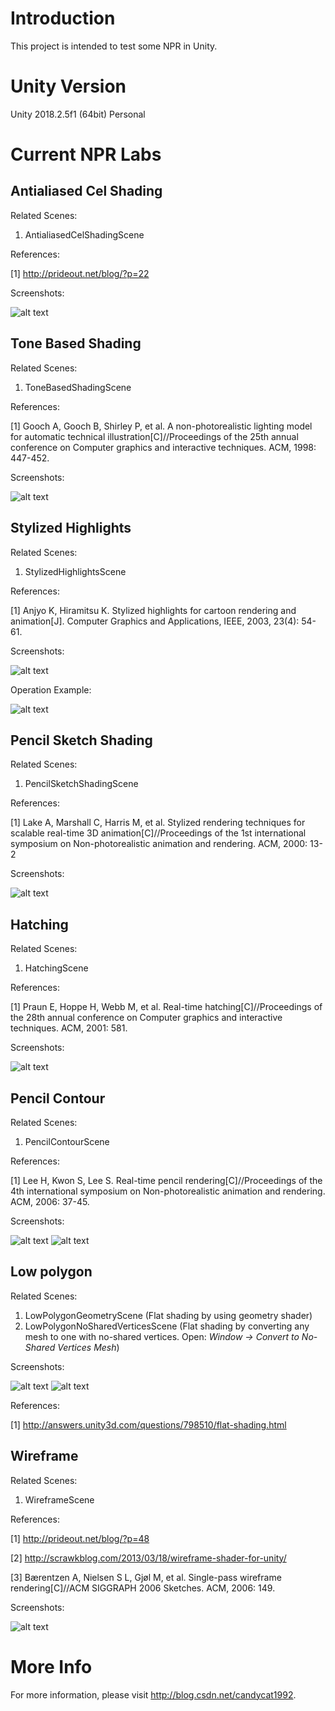# Introduction

This project is intended to test some NPR in Unity.

# Unity Version

Unity 2018.2.5f1 (64bit) Personal

# Current NPR Labs

## Antialiased Cel Shading

Related Scenes:

1. AntialiasedCelShadingScene

References:

[1] http://prideout.net/blog/?p=22

Screenshots:

![alt text](https://github.com/candycat1992/NPR_Lab/blob/master/SceneImages/AntialiasedCelShadingScene.png)

## Tone Based Shading

Related Scenes:

1. ToneBasedShadingScene

References:

[1] Gooch A, Gooch B, Shirley P, et al. A non-photorealistic lighting model for automatic technical illustration[C]//Proceedings of the 25th annual conference on Computer graphics and interactive techniques. ACM, 1998: 447-452.

Screenshots:

![alt text](https://github.com/candycat1992/NPR_Lab/blob/master/SceneImages/ToneBasedShadingScene.png)

## Stylized Highlights

Related Scenes:

1. StylizedHighlightsScene

References:

[1] Anjyo K, Hiramitsu K. Stylized highlights for cartoon rendering and animation[J]. Computer Graphics and Applications, IEEE, 2003, 23(4): 54-61.

Screenshots:

![alt text](https://github.com/candycat1992/NPR_Lab/blob/master/SceneImages/StylizedHighlightsScene.png)

Operation Example:

![alt text](https://github.com/candycat1992/NPR_Lab/blob/master/SceneImages/OperationExample.png)

## Pencil Sketch Shading

Related Scenes:

1. PencilSketchShadingScene

References:

[1] Lake A, Marshall C, Harris M, et al. Stylized rendering techniques for scalable real-time 3D animation[C]//Proceedings of the 1st international symposium on Non-photorealistic animation and rendering. ACM, 2000: 13-2

Screenshots:

![alt text](https://github.com/candycat1992/NPR_Lab/blob/master/SceneImages/PencilSketchScene.png)

## Hatching

Related Scenes:

1. HatchingScene

References:

[1] Praun E, Hoppe H, Webb M, et al. Real-time hatching[C]//Proceedings of the 28th annual conference on Computer graphics and interactive techniques. ACM, 2001: 581.

Screenshots:

![alt text](https://github.com/candycat1992/NPR_Lab/blob/master/SceneImages/HatchingScene.png)

## Pencil Contour

Related Scenes:

1. PencilContourScene

References:

[1] Lee H, Kwon S, Lee S. Real-time pencil rendering[C]//Proceedings of the 4th international symposium on Non-photorealistic animation and rendering. ACM, 2006: 37-45.

Screenshots:

![alt text](https://github.com/candycat1992/NPR_Lab/blob/master/SceneImages/PencilContourScene.png)
![alt text](https://github.com/candycat1992/NPR_Lab/blob/master/SceneImages/ContourZoom.png)

## Low polygon

Related Scenes:

1. LowPolygonGeometryScene (Flat shading by using geometry shader)
2. LowPolygonNoSharedVerticesScene (Flat shading by converting any mesh to one with no-shared vertices. Open: _Window -> Convert to No-Shared Vertices Mesh_)

Screenshots:

![alt text](https://github.com/candycat1992/NPR_Lab/blob/master/SceneImages/LowPolygonGeometryScene.png) ![alt text](https://github.com/candycat1992/NPR_Lab/blob/master/SceneImages/LowPolygonNoSharedVerticesScene.png)

References:

[1] http://answers.unity3d.com/questions/798510/flat-shading.html

## Wireframe

Related Scenes:

1. WireframeScene

References:

[1] http://prideout.net/blog/?p=48

[2] http://scrawkblog.com/2013/03/18/wireframe-shader-for-unity/

[3] Bærentzen A, Nielsen S L, Gjøl M, et al. Single-pass wireframe rendering[C]//ACM SIGGRAPH 2006 Sketches. ACM, 2006: 149.

Screenshots:

![alt text](https://github.com/candycat1992/NPR_Lab/blob/master/SceneImages/WireframeScene.png)

# More Info

For more information, please visit http://blog.csdn.net/candycat1992.


